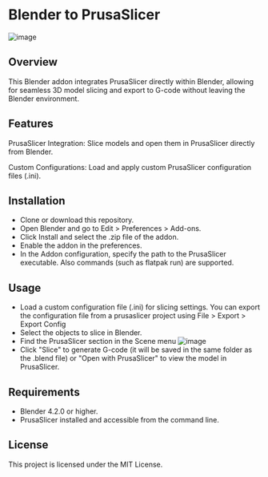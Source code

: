 # Blender to PrusaSlicer

![image](https://github.com/user-attachments/assets/f13cccaf-884a-4c8c-8190-55c6d848d2cf)

## Overview
This Blender addon integrates PrusaSlicer directly within Blender, allowing for seamless 3D model slicing and export to G-code without leaving the Blender environment.

## Features
PrusaSlicer Integration: Slice models and open them in PrusaSlicer directly from Blender.

Custom Configurations: Load and apply custom PrusaSlicer configuration files (.ini).

## Installation
- Clone or download this repository.
- Open Blender and go to Edit > Preferences > Add-ons.
- Click Install and select the .zip file of the addon.
- Enable the addon in the preferences.
- In the Addon configuration, specify the path to the PrusaSlicer executable. Also commands (such as flatpak run) are supported.

## Usage
- Load a custom configuration file (.ini) for slicing settings. You can export the configuration file from a prusaslicer project using File > Export > Export Config
- Select the objects to slice in Blender.
- Find the PrusaSlicer section in the Scene menu
![image](https://github.com/user-attachments/assets/b90e713d-3cde-4484-ae30-5235b66fdc91)
- Click "Slice" to generate G-code (it will be saved in the same folder as the .blend file) or "Open with PrusaSlicer" to view the model in PrusaSlicer.

## Requirements
- Blender 4.2.0 or higher.
- PrusaSlicer installed and accessible from the command line.

## License
This project is licensed under the MIT License.
